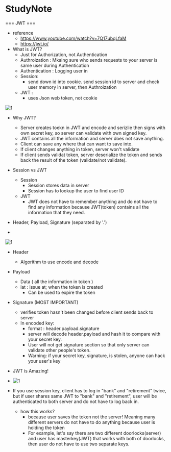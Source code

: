 # StudyNote

=== JWT ===
- reference
  - https://www.youtube.com/watch?v=7Q17ubqLfaM
  - https://jwt.io/
- What is JWT?
  -  Just for Authorization, not Authentication
    - Authroization  : Mkaing sure who sends requests to your server is same user during Authentication
    - Authentication : Logging user in
  - Session:
    - send down id into cookie. send session id to server and check user memory in server, then Authroization
  - JWT :
    - uses Json web token, not cookie
    
![1](https://github.com/DASverseTJK/StudyNote/assets/131336470/ab7eb05a-72ef-42be-9840-e025ca968103)
 
 - Why JWT?
   - Server creates toekn in JWT and encode and serizlie then signs with own secret key, so server can validate with own signed key.
   - JWT contains all the information and server does not save anything.
   - Client can save any where that can want to save into.
   - If client changes anything in token, server won't validate
   - If client sends validat token, server deserialize the token and sends back the result of the token (validate/not validate).
 - Session vs JWT
   - Session
     - Session stores data in server
     - Session has to lookup the user to find user ID
   - JWT
     - JWT does not have to remember anything and do not have to find any information because JWT(token) contains all the information that they need.

- Header, Payload, Signature (separated by '.')
- 
![1](https://github.com/DASverseTJK/StudyNote/assets/131336470/677e5bd6-5fcc-45d9-ba69-d367d06e7049)

  - Header
    - Algorithm to use encode and decode
  - Payload
    - Data ( all the information in token )
    - iat : issue at; when the token is created
      -  Can be used to expire the token
  - Signature (MOST IMPORTANT)
    - verifies token hasn't been changed before client sends back to server
    - In encoded key:
      - format : header.payload.signature
      - server will decode header.payload and hash it to compare with your secret key.
      - User will not get signature section so that only server can validate other people's token.
      - Warning: if your secret key, signature, is stolen, anyone can hack your user's key


- JWT is Amazing!
- ![1](https://github.com/DASverseTJK/StudyNote/assets/131336470/1371ba4e-2046-44b6-9f45-189411bf4882)
- If you use session key, client has to log in "bank" and "retirement" twice, but if user shares same JWT to "bank" and "retirement", user will be authenticated to both server and do not have to log back in.
  - how this works?
    - because user saves the token not the server! Meaning many different servers do not have to do anything because user is holding the token
    - For example, let's say there are two different doorlocks(server) and user has masterkey(JWT) that works with both of doorlocks, then user do not have to use two separate keys.
